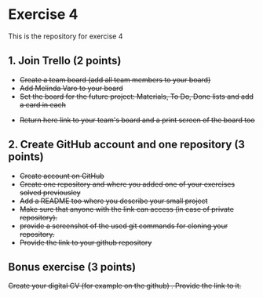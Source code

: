 # Exercise 4
This is the repository for exercise 4


## 1. Join Trello (2 points)

- ~~Create a team board (add all team members to your board)~~
- ~~Add Melinda Varo to your board~~
- ~~Set the board for the future project: Materials, To Do, Done lists and add a card in each~~
* ~~Return here link to your team's board and a print screen of the board too~~



## 2. Create GitHub account and one repository (3 points)

- ~~Create account on GitHub~~
- ~~Create one repository and where you added one of your exercises solved previousley~~
- ~~Add a README too where you describe your small project~~
- ~~Make sure that anyone with the link can access (in case of private repository).~~
- ~~provide a screenshot of the used git commands for cloning your repository.~~
- ~~Provide the link to your github repository~~

## Bonus exercise (3 points)

~~Create your digital CV (for example on the github) . Provide the link to it.~~
